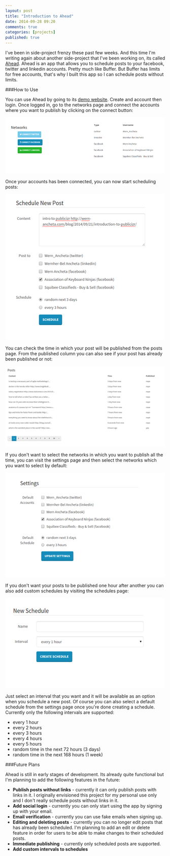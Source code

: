 ```yaml
---
layout: post
title: "Introduction to Ahead"
date: 2014-09-28 09:20
comments: true
categories: [projects]
published: true
---
```


I've been in side-project frenzy these past few weeks. And this time I'm writing again about another side-project that I've been working on, its called [Ahead](https://github.com/anchetaWern/ahead). Ahead is an app that allows you to schedule posts to your facebook, twitter and linkedin accounts. Pretty much like Buffer. But Buffer has limits for free accounts, that's why I built this app so I can schedule posts without limits.

###How to Use

You can use Ahead by going to its [demo website](http://ec2-54-68-251-216.us-west-2.compute.amazonaws.com/). Create and account then login. Once logged in, go to the networks page and connect the accounts where you want to publish by clicking on the connect button:

![networks](/images/posts/intro_to_ahead/networks.png)

Once your accounts has been connected, you can now start scheduling posts:

![schedule new post](/images/posts/intro_to_ahead/schedulenew_post.png)

You can check the time in which your post will be published from the posts page. From the published column you can also see if your post has already been published or not:

![posts](/images/posts/intro_to_ahead/posts.png)

If you don't want to select the networks in which you want to publish all the time, you can visit the settings page and then select the networks which you want to select by default:

![settings](/images/posts/intro_to_ahead/settings.png)

If you don't want your posts to be published one hour after another you can also add custom schedules by visiting the schedules page:

![new schedule](/images/posts/intro_to_ahead/schedule.png)

Just select an interval that you want and it will be available as an option when you schedule a new post. Of course you can also select a default schedule from the settings page once you're done creating a schedule. Currently only the following intervals are supported:

- every 1 hour
- every 2 hours
- every 3 hours
- every 4 hours
- every 5 hours
- random time in the next 72 hours (3 days)
- random time in the next 168 hours (1 week)

###Future Plans

Ahead is still in early stages of development. Its already quite functional but I'm planning to add the following features in the future:

- **Publish posts without links** - currently it can only publish posts with links in it. I originally envisioned this project for my personal use only and I don't really schedule posts without links in it.
- **Add social login** - currently you can only start using the app by signing up with your email.
- **Email verification** - currently you can use fake emails when signing up.
- **Editing and deleting posts** - currently you can no longer edit posts that has already been scheduled. I'm planning to add an edit or delete feature in order for users to be able to make changes to their scheduled posts.
- **Immediate publishing** - currently only scheduled posts are supported. 
- **Add custom intervals to schedules** 
